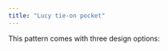 ```yaml
---
title: "Lucy tie-on pocket"
---
```


This pattern comes with three design options: 

<PatternDocs pattern='lucy' />

